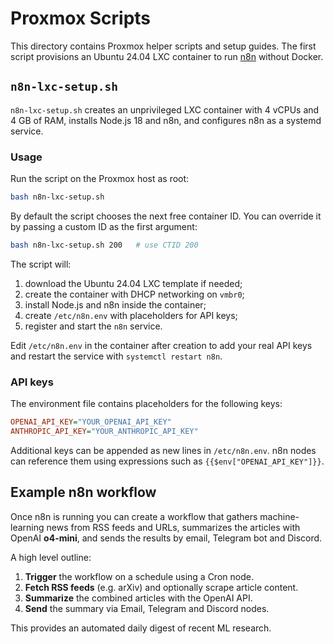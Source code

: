 # Proxmox Scripts

This directory contains Proxmox helper scripts and setup guides. The first script provisions an Ubuntu 24.04 LXC container to run [n8n](https://n8n.io/) without Docker.

## `n8n-lxc-setup.sh`

`n8n-lxc-setup.sh` creates an unprivileged LXC container with 4 vCPUs and 4&nbsp;GB of RAM, installs Node.js 18 and n8n, and configures n8n as a systemd service.

### Usage

Run the script on the Proxmox host as root:

```bash
bash n8n-lxc-setup.sh
```

By default the script chooses the next free container ID. You can override it by
passing a custom ID as the first argument:

```bash
bash n8n-lxc-setup.sh 200   # use CTID 200
```

The script will:

1. download the Ubuntu 24.04 LXC template if needed;
2. create the container with DHCP networking on `vmbr0`;
3. install Node.js and n8n inside the container;
4. create `/etc/n8n.env` with placeholders for API keys;
5. register and start the `n8n` service.

Edit `/etc/n8n.env` in the container after creation to add your real API keys and restart the service with `systemctl restart n8n`.

### API keys

The environment file contains placeholders for the following keys:

```ini
OPENAI_API_KEY="YOUR_OPENAI_API_KEY"
ANTHROPIC_API_KEY="YOUR_ANTHROPIC_API_KEY"
```

Additional keys can be appended as new lines in `/etc/n8n.env`. n8n nodes can reference them using expressions such as `{{$env["OPENAI_API_KEY"]}}`.

## Example n8n workflow

Once n8n is running you can create a workflow that gathers machine-learning news from RSS feeds and URLs, summarizes the articles with OpenAI **o4-mini**, and sends the results by email, Telegram bot and Discord.

A high level outline:

1. **Trigger** the workflow on a schedule using a Cron node.
2. **Fetch RSS feeds** (e.g. arXiv) and optionally scrape article content.
3. **Summarize** the combined articles with the OpenAI API.
4. **Send** the summary via Email, Telegram and Discord nodes.

This provides an automated daily digest of recent ML research.

